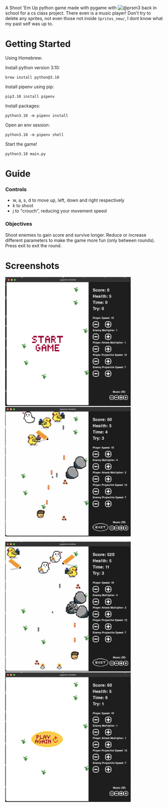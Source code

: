 A Shoot 'Em Up python game made with pygame with ![@prsm3](https://github.com/prsm3) back in school for a cs class project. There even is a music player! Don't try to delete any sprites, not even those not inside
`Sprites_new/`, I dont know what my past self was up to.

# Getting Started

Using Homebrew:

Install python version 3.10:
```shell
brew install python@3.10
```

Install pipenv using pip:
```shell
pip3.10 install pipenv
```

Install packages:
```shell
python3.10 -m pipenv install
```

Open an env session:
```shell
python3.10 -m pipenv shell
```

Start the game! 
```shell
python3.10 main.py
```

# Guide 

### Controls

- w, a, s, d to move up, left, down and right respectively
- k to shoot
- j to "crouch", reducing your movement speed

### Objectives

Shoot enemies to gain score and survive longer. Reduce or increase different parameters to make the game more fun (only between rounds).
Press exit to exit the round.

# Screenshots
<p float="left">
  <img src="https://github.com/konradroesler/pygame-school-project/blob/main/screenshots/screenshot_1.png" width="400">
  <img src="https://github.com/konradroesler/pygame-school-project/blob/main/screenshots/screenshot_2.png" width="400">
</p>

<p float="left">
  <img src="https://github.com/konradroesler/pygame-school-project/blob/main/screenshots/screenshot_3.png" width="400">
  <img src="https://github.com/konradroesler/pygame-school-project/blob/main/screenshots/screenshot_4.png" width="400">
</p>
